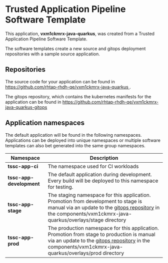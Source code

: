 # Trusted Application Pipeline Software Template

This application, **vxm1ckmrx-java-quarkus**, was created from a Trusted Application Pipeline Software Template.

The software templates create a new source and gitops deployment repositories with a sample source application. 

## Repositories

The source code for your application can be found in [https://github.com/rhtap-rhdh-qe/vxm1ckmrx-java-quarkus ](https://github.com/rhtap-rhdh-qe/vxm1ckmrx-java-quarkus ).
 
The gitops repository, which contains the kubernetes manifests for the application can be found in 
[https://github.com/rhtap-rhdh-qe/vxm1ckmrx-java-quarkus-gitops ](https://github.com/rhtap-rhdh-qe/vxm1ckmrx-java-quarkus-gitops ) 

## Application namespaces 

The default application will be found in the following namespaces. Applications can be deployed into unique namespaces or multiple software templates can also bet generated into the same group namespaces.  

|  Namespace   |  Description   |  
| -------- | -------- |
| **tssc-app-ci** | The namespace used for CI workloads |
| **tssc-app-development** | The default application during development. Every build will be deployed to this namespace for testing. |
| **tssc-app-stage** | The staging namespace for this application. Promotion from development to stage is manual via an update to the [gitops repository](https://github.com/rhtap-rhdh-qe/vxm1ckmrx-java-quarkus-gitops ) in the components/vxm1ckmrx-java-quarkus/overlays/stage directory |
| **tssc-app-prod** | The production namespace for this application. Promotion from stage to production is manual via an update to the [gitops repository](https://github.com/rhtap-rhdh-qe/vxm1ckmrx-java-quarkus-gitops ) in the components/vxm1ckmrx-java-quarkus/overlays/prod directory |